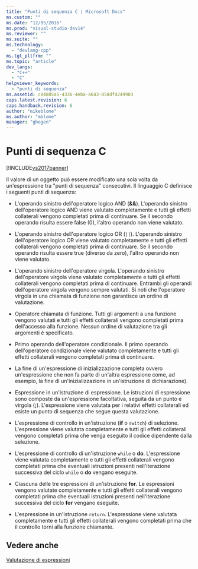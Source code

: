 ```yaml
---
title: "Punti di sequenza C | Microsoft Docs"
ms.custom: ""
ms.date: "12/05/2016"
ms.prod: "visual-studio-dev14"
ms.reviewer: ""
ms.suite: ""
ms.technology: 
  - "devlang-cpp"
ms.tgt_pltfrm: ""
ms.topic: "article"
dev_langs: 
  - "C++"
  - "C"
helpviewer_keywords: 
  - "punti di sequenza"
ms.assetid: c84885a5-4336-4eba-a643-058df4249903
caps.latest.revision: 6
caps.handback.revision: 6
author: "mikeblome"
ms.author: "mblome"
manager: "ghogen"
---
```

# Punti di sequenza C
[!INCLUDE[vs2017banner](../assembler/inline/includes/vs2017banner.md)]

Il valore di un oggetto può essere modificato una sola volta da un'espressione tra "punti di sequenza" consecutivi.  Il linguaggio C definisce i seguenti punti di sequenza:  
  
-   L'operando sinistro dell'operatore logico AND \(**&&**\).  L'operando sinistro dell'operatore logico AND viene valutato completamente e tutti gli effetti collaterali vengono completati prima di continuare.  Se il secondo operando risulta essere false \(0\), l'altro operando non viene valutato.  
  
-   L'operando sinistro dell'operatore logico OR \(`||`\).  L'operando sinistro dell'operatore logico OR viene valutato completamente e tutti gli effetti collaterali vengono completati prima di continuare.  Se il secondo operando risulta essere true \(diverso da zero\), l'altro operando non viene valutato.  
  
-   L'operando sinistro dell'operatore virgola.  L'operando sinistro dell'operatore virgola viene valutato completamente e tutti gli effetti collaterali vengono completati prima di continuare.  Entrambi gli operandi dell'operatore virgola vengono sempre valutati.  Si noti che l'operatore virgola in una chiamata di funzione non garantisce un ordine di valutazione.  
  
-   Operatore chiamata di funzione.  Tutti gli argomenti a una funzione vengono valutati e tutti gli effetti collaterali vengono completati prima dell'accesso alla funzione.  Nessun ordine di valutazione tra gli argomenti è specificato.  
  
-   Primo operando dell'operatore condizionale.  Il primo operando dell'operatore condizionale viene valutato completamente e tutti gli effetti collaterali vengono completati prima di continuare.  
  
-   La fine di un'espressione di inizializzazione completa ovvero un'espressione che non fa parte di un'altra espressione come, ad esempio, la fine di un'inizializzazione in un'istruzione di dichiarazione\).  
  
-   Espressione in un'istruzione di espressione.  Le istruzioni di espressione sono composte da un'espressione facoltativa, seguita da un punto e virgola \(**;**\).  L'espressione viene valutata per i relativi effetti collaterali ed esiste un punto di sequenza che segue questa valutazione.  
  
-   L'espressione di controllo in un'istruzione \(**if** o `switch`\) di selezione.  L'espressione viene valutata completamente e tutti gli effetti collaterali vengono completati prima che venga eseguito il codice dipendente dalla selezione.  
  
-   L'espressione di controllo di un'istruzione `while` o **do**.  L'espressione viene valutata completamente e tutti gli effetti collaterali vengono completati prima che eventuali istruzioni presenti nell'iterazione successiva del ciclo `while` o **do** vengano eseguite.  
  
-   Ciascuna delle tre espressioni di un'istruzione **for**.  Le espressioni vengono valutate completamente e tutti gli effetti collaterali vengono completati prima che eventuali istruzioni presenti nell'iterazione successiva del ciclo **for** vengano eseguite.  
  
-   L'espressione in un'istruzione `return`.  L'espressione viene valutata completamente e tutti gli effetti collaterali vengono completati prima che il controllo torni alla funzione chiamante.  
  
## Vedere anche  
 [Valutazione di espressioni](../c-language/expression-evaluation-c.md)